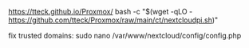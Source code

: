 
https://tteck.github.io/Proxmox/
bash -c "$(wget -qLO - https://github.com/tteck/Proxmox/raw/main/ct/nextcloudpi.sh)"

fix trusted domains:
sudo nano /var/www/nextcloud/config/config.php